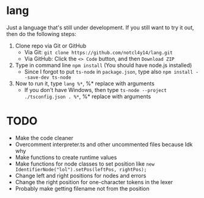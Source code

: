 # lang

Just a language that's still under development. If you still want to try it out, then do the following steps:
1. Clone repo via Git or GitHub
   - Via Git: `git clone https://github.com/notcl4y14/lang.git`
   - Via GitHub: Click the `<> Code` button, and then `Download ZIP`
2. Type in command line `npm install` (You should have node.js installed)
   - Since I forgot to put `ts-node` in `package.json`, type also `npm install --save-dev ts-node`
3. Now to run it, type `lang %*`, %* replace with arguments
   - If you don't have Windows, then type `ts-node --project ./tsconfig.json . %*`, %* replace with arguments

# TODO
- Make the code cleaner
- Overcomment interpreter.ts and other uncommented files because Idk why
- Make functions to create runtime values
- Make functions for node classes to set position like `new IdentifierNode("lol").setPos(leftPos, rightPos);`
- Change left and right positions for nodes and errors
- Change the right position for one-character tokens in the lexer
- Probably make getting filename not from the position
